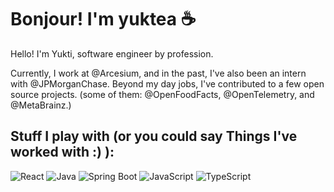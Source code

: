 # Bonjour! I'm yuktea ☕ 
Hello! I'm Yukti, software engineer by profession. 

Currently, I work at @Arcesium, and in the past, I've also been an intern with @JPMorganChase. 
Beyond my day jobs, I've contributed to a few open source projects. (some of them: @OpenFoodFacts, @OpenTelemetry, and @MetaBrainz.)

## Stuff I play with (or you could say Things I've worked with :) ):
![React](https://img.shields.io/badge/React-61DAFB?style=for-the-badge&logo=react&logoColor=black)
![Java](https://img.shields.io/badge/Java-ED8B00?style=for-the-badge&logo=java&logoColor=white)
![Spring Boot](https://img.shields.io/badge/Spring%20Boot-6DB33F?style=for-the-badge&logo=springboot&logoColor=white)
![JavaScript](https://img.shields.io/badge/JavaScript-F7DF1E?style=for-the-badge&logo=javascript&logoColor=black)
![TypeScript](https://img.shields.io/badge/TypeScript-3178C6?style=for-the-badge&logo=typescript&logoColor=white)



 
  



